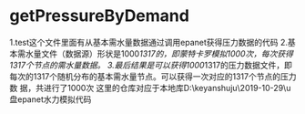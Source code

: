 # getPressureByDemand
  1.test这个文件里面有从基本需水量数据通过调用epanet获得压力数据的代码
           2.基本需水量文件（数据源）形状是1000*1317的，即蒙特卡罗模拟1000次，每次获得1317个节点的需水量数据。
           3.最后结果是可以获得1000*1317的压力数据文件，即每次的1317个随机分布的基本需水量节点。可以获得一次对应的1317个节点的压力数
             据，共进行了1000次
这里的仓库对应于本地库D:\keyanshuju\2019-10-29\u盘epanet水力模拟代码

